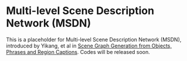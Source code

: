 # Multi-level Scene Description Network (MSDN)
This is a placeholder for Multi-level Scene Description Network (MSDN), introduced by Yikang, et al in [Scene Graph Generation from Objects, Phrases and Region Captions]. Codes will be released soon.

[Scene Graph Generation from Objects, Phrases and Region Captions]: http://www.cvboy.com
